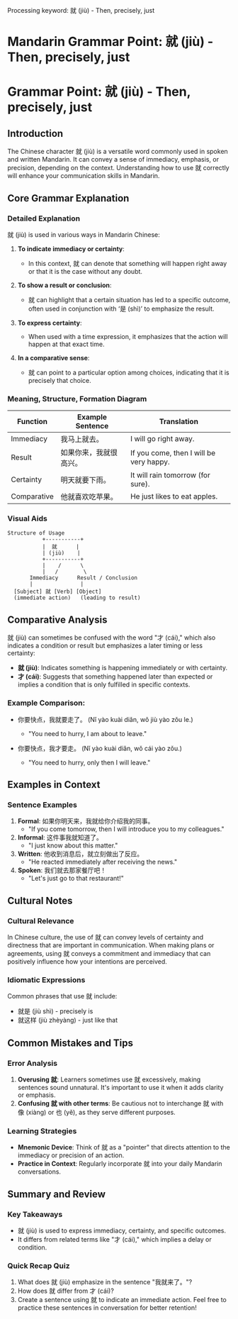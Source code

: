 Processing keyword: 就 (jiù) - Then, precisely, just
# Mandarin Grammar Point: 就 (jiù) - Then, precisely, just
# Grammar Point: 就 (jiù) - Then, precisely, just
## Introduction
The Chinese character 就 (jiù) is a versatile word commonly used in spoken and written Mandarin. It can convey a sense of immediacy, emphasis, or precision, depending on the context. Understanding how to use 就 correctly will enhance your communication skills in Mandarin.
## Core Grammar Explanation
### Detailed Explanation
就 (jiù) is used in various ways in Mandarin Chinese:
1. **To indicate immediacy or certainty**:
   - In this context, 就 can denote that something will happen right away or that it is the case without any doubt.
   
2. **To show a result or conclusion**:
   - 就 can highlight that a certain situation has led to a specific outcome, often used in conjunction with ‘是 (shì)’ to emphasize the result.
   
3. **To express certainty**:
   - When used with a time expression, it emphasizes that the action will happen at that exact time.
   
4. **In a comparative sense**:
   - 就 can point to a particular option among choices, indicating that it is precisely that choice.
### Meaning, Structure, Formation Diagram
| Function            | Example Sentence         | Translation                     |
|---------------------|--------------------------|---------------------------------|
| Immediacy           | 我马上就去。              | I will go right away.           |
| Result               | 如果你来，我就很高兴。    | If you come, then I will be very happy. |
| Certainty           | 明天就要下雨。           | It will rain tomorrow (for sure). |
| Comparative         | 他就喜欢吃苹果。         | He just likes to eat apples.    |
### Visual Aids
```plaintext
Structure of Usage
           +-----------+
           |  就      |
           | (jiù)    |
           +-----------+
           |    /      \
           |   /        \
       Immediacy      Result / Conclusion
       |               |
  [Subject] 就 [Verb] [Object] 
  (immediate action)   (leading to result)
```
## Comparative Analysis
就 (jiù) can sometimes be confused with the word "才 (cái)," which also indicates a condition or result but emphasizes a later timing or less certainty:
- **就 (jiù)**: Indicates something is happening immediately or with certainty.
- **才 (cái)**: Suggests that something happened later than expected or implies a condition that is only fulfilled in specific contexts.
### Example Comparison:
- 你要快点，我就要走了。 (Nǐ yào kuài diǎn, wǒ jiù yào zǒu le.) 
  - "You need to hurry, I am about to leave."
  
- 你要快点，我才要走。 (Nǐ yào kuài diǎn, wǒ cái yào zǒu.) 
  - "You need to hurry, only then I will leave."
## Examples in Context
### Sentence Examples
1. **Formal**: 如果你明天来，我就给你介绍我的同事。
   - "If you come tomorrow, then I will introduce you to my colleagues."
2. **Informal**: 这件事我就知道了。
   - "I just know about this matter."
3. **Written**: 他收到消息后，就立刻做出了反应。
   - "He reacted immediately after receiving the news."
4. **Spoken**: 我们就去那家餐厅吧！
   - "Let's just go to that restaurant!"
## Cultural Notes
### Cultural Relevance
In Chinese culture, the use of 就 can convey levels of certainty and directness that are important in communication. When making plans or agreements, using 就 conveys a commitment and immediacy that can positively influence how your intentions are perceived.
### Idiomatic Expressions
Common phrases that use 就 include:
- 就是 (jiù shì) - precisely is
- 就这样 (jiù zhèyàng) - just like that
## Common Mistakes and Tips
### Error Analysis
1. **Overusing 就**: Learners sometimes use 就 excessively, making sentences sound unnatural. It's important to use it when it adds clarity or emphasis.
2. **Confusing 就 with other terms**: Be cautious not to interchange 就 with 像 (xiàng) or 也 (yě), as they serve different purposes.
### Learning Strategies
- **Mnemonic Device**: Think of 就 as a "pointer" that directs attention to the immediacy or precision of an action.
- **Practice in Context**: Regularly incorporate  就 into your daily Mandarin conversations.
## Summary and Review
### Key Takeaways
- 就 (jiù) is used to express immediacy, certainty, and specific outcomes.
- It differs from related terms like "才 (cái)," which implies a delay or condition.
### Quick Recap Quiz
1. What does 就 (jiù) emphasize in the sentence "我就来了。"?
2. How does 就 differ from 才 (cái)?
3. Create a sentence using 就 to indicate an immediate action.
Feel free to practice these sentences in conversation for better retention!
